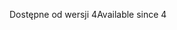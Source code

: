 <span data-ttu-id="1c1db-101">Dostępne od wersji 4</span><span class="sxs-lookup"><span data-stu-id="1c1db-101">Available since 4</span></span>